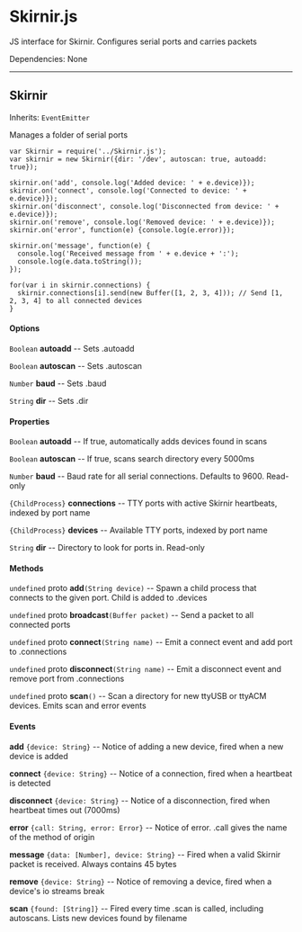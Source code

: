 # Skirnir.js

JS interface for Skirnir. Configures serial ports and carries packets

Dependencies: None

---

## Skirnir

Inherits: `EventEmitter`

Manages a folder of serial ports

```
var Skirnir = require('../Skirnir.js');
var skirnir = new Skirnir({dir: '/dev', autoscan: true, autoadd: true});

skirnir.on('add', console.log('Added device: ' + e.device)});
skirnir.on('connect', console.log('Connected to device: ' + e.device)});
skirnir.on('disconnect', console.log('Disconnected from device: ' + e.device)});
skirnir.on('remove', console.log('Removed device: ' + e.device)});
skirnir.on('error', function(e) {console.log(e.error)});

skirnir.on('message', function(e) {
  console.log('Received message from ' + e.device + ':');
  console.log(e.data.toString());
});

for(var i in skirnir.connections) {
  skirnir.connections[i].send(new Buffer([1, 2, 3, 4])); // Send [1, 2, 3, 4] to all connected devices
}
```

#### Options

`Boolean` **autoadd** -- Sets .autoadd

`Boolean` **autoscan** -- Sets .autoscan

`Number` **baud** -- Sets .baud

`String` **dir** -- Sets .dir

#### Properties

`Boolean` **autoadd** -- If true, automatically adds devices found in scans

`Boolean` **autoscan** -- If true, scans search directory every 5000ms

`Number` **baud** -- Baud rate for all serial connections. Defaults to 9600. Read-only

`{ChildProcess}` **connections** -- TTY ports with active Skirnir heartbeats, indexed by port name

`{ChildProcess}` **devices** -- Available TTY ports, indexed by port name

`String` **dir** -- Directory to look for ports in. Read-only

#### Methods

`undefined` proto **add**`(String device)` -- Spawn a child process that connects to the given port. Child is added to .devices

`undefined` proto **broadcast**`(Buffer packet)` -- Send a packet to all connected ports

`undefined` proto **connect**`(String name)` -- Emit a connect event and add port to .connections

`undefined` proto **disconnect**`(String name)` -- Emit a disconnect event and remove port from .connections

`undefined` proto **scan**`()` -- Scan a directory for new ttyUSB or ttyACM devices. Emits scan and error events

#### Events

**add** `{device: String}` -- Notice of adding a new device, fired when a new device is added

**connect** `{device: String}` -- Notice of a connection, fired when a heartbeat is detected

**disconnect** `{device: String}` -- Notice of a disconnection, fired when heartbeat times out (7000ms)

**error** `{call: String, error: Error}` -- Notice of error. .call gives the name of the method of origin

**message** `{data: [Number], device: String}` -- Fired when a valid Skirnir packet is received. Always contains 45 bytes

**remove** `{device: String}` -- Notice of removing a device, fired when a device's io streams break

**scan** `{found: [String]}` -- Fired every time .scan is called, including autoscans. Lists new devices found by filename

